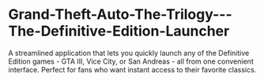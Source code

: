 # Grand-Theft-Auto-The-Trilogy---The-Definitive-Edition-Launcher
A streamlined application that lets you quickly launch any of the Definitive Edition games - GTA III, Vice City, or San Andreas - all from one convenient interface. Perfect for fans who want instant access to their favorite classics.
